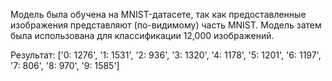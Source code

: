 Модель была обучена на MNIST-датасете, так как предоставленные изображения представляют (по-видимому) часть MNIST. Модель затем была использована для классификации 12,000 изображений. 

Результат: ['0: 1276', '1: 1531', '2: 936', '3: 1320', '4: 1178', '5: 1201', '6: 1197', '7: 806', '8: 970', '9: 1585']
